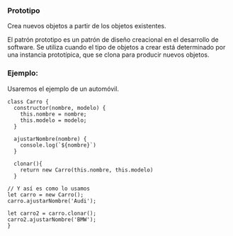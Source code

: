 ### Prototipo

Crea nuevos objetos a partir de los objetos existentes.

El patrón prototipo es un patrón de diseño creacional en el desarrollo de software. Se utiliza cuando el tipo de objetos a crear está determinado por una instancia prototípica, que se clona para producir nuevos objetos.

### Ejemplo:

Usaremos el ejemplo de un automóvil.

```
class Carro {
  constructor(nombre, modelo) {
    this.nombre = nombre;
    this.modelo = modelo;
  }
  
  ajustarNombre(nombre) {
    console.log(`${nombre}`)
  }
  
  clonar(){
    return new Carro(this.nombre, this.modelo)
  }
  
// Y así es como lo usamos
let carro = new Carro();
carro.ajustarNombre('Audi');

let carro2 = carro.clonar();
carro2.ajustarNombre('BMW');
}
```